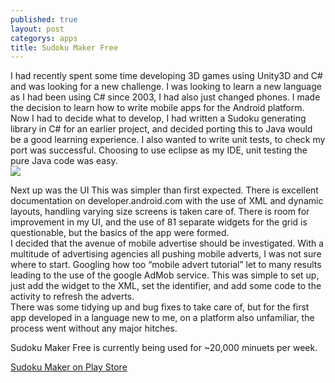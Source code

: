 ```yaml
---
published: true
layout: post
categorys: apps
title: Sudoku Maker Free
---
```




I had recently spent some  time developing 3D games using Unity3D and C# and was looking for a new challenge. I was looking to learn a new language as I had been using C# since 2003, I had also just changed phones. I made the decision to learn how to write mobile apps for the Android platform. Now I had to decide what to develop, I had written a Sudoku generating library in C# for an earlier project, and decided porting this to Java would be a good learning experience. I also wanted to write unit tests, to check my port was successful. Choosing to use eclipse as my IDE, unit testing the pure Java code was easy.    
![](https://lh5.ggpht.com/O3RaVSk0R1FgPUsvLd9prUljapy0P4aHPfbMB6TrCBjh6I55BABWC_vWAsAKfh8SgA=h900-rw)    

Next up was the UI This was simpler than first expected. There is excellent documentation on developer.android.com with the use of XML and dynamic layouts,  handling varying size screens is taken care of. There is room for improvement in my UI, and the use of 81 separate widgets for the grid is questionable, but the basics of the app were formed.  
I decided that the avenue of mobile advertise should be investigated. With a multitude of advertising agencies all pushing mobile adverts, I was not sure where to start. Googling how too “mobile advert tutorial” let to many results leading to the use of the google AdMob service. This was simple to set up, just add the widget to the XML, set the identifier, and add some code to the activity to refresh the adverts.  
There was some tidying up and bug fixes to take care of, but for the first app developed in a language new to me, on a platform also unfamiliar, the process went without any major hitches.  
  
Sudoku Maker Free is currently being used for ~20,000 minuets per week.

<a href="https://play.google.com/store/apps/details?id=com.studio6plus1.sudokumaker">Sudoku Maker on Play Store</a>
